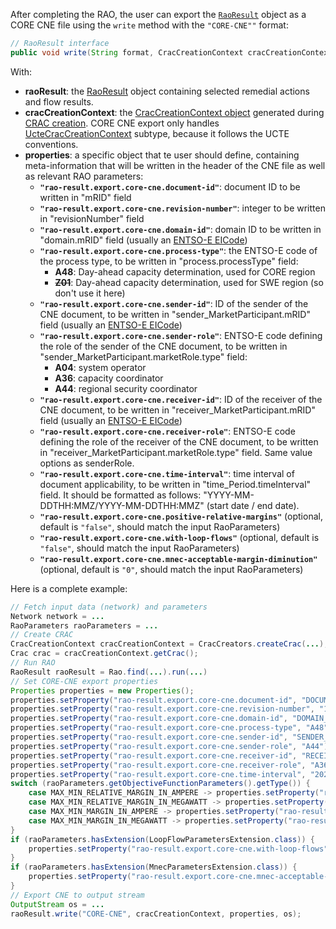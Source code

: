 After completing the RAO, the user can export the [`RaoResult`](/output-data/rao-result.md) object as a CORE CNE file using the `write` method with the `"CORE-CNE""` format:

~~~java
// RaoResult interface
public void write(String format, CracCreationContext cracCreationContext, Properties properties, OutputStream outputStream)
~~~

With:
- **raoResult**: the [RaoResult](/output-data/rao-result.md) object containing selected remedial actions and flow results.
- **cracCreationContext**: the [CracCreationContext object](/input-data/crac/creation-context.md) generated during 
  [CRAC creation](/input-data/crac/import.md). CORE CNE export only handles [UcteCracCreationContext](/input-data/crac/creation-context.md#ucte-implementation) 
  subtype, because it follows the UCTE conventions.
- **properties**: a specific object that te user should define, containing meta-information that will be written 
  in the header of the CNE file as well as relevant RAO parameters:
  - **`"rao-result.export.core-cne.document-id"`**: document ID to be written in "mRID" field
  - **`"rao-result.export.core-cne.revision-number"`**: integer to be written in "revisionNumber" field
  - **`"rao-result.export.core-cne.domain-id"`**: domain ID to be written in "domain.mRID" field (usually an [ENTSO-E EICode](https://www.entsoe.eu/data/energy-identification-codes-eic/))
  - **`"rao-result.export.core-cne.process-type"`**: the ENTSO-E code of the process type, to be written in "process.processType" field:
    - **A48**: Day-ahead capacity determination, used for CORE region
    - ~~**Z01**~~: Day-ahead capacity determination, used for SWE region (so don't use it here)
  - **`"rao-result.export.core-cne.sender-id"`**: ID of the sender of the CNE document, to be written in "sender_MarketParticipant.mRID" field 
    (usually an [ENTSO-E EICode](https://www.entsoe.eu/data/energy-identification-codes-eic/))
  - **`"rao-result.export.core-cne.sender-role"`**: ENTSO-E code defining the role of the sender of the CNE document, to be written in 
    "sender_MarketParticipant.marketRole.type" field:
    - **A04**: system operator
    - **A36**: capacity coordinator
    - **A44**: regional security coordinator
  - **`"rao-result.export.core-cne.receiver-id"`**: ID of the receiver of the CNE document, to be written in "receiver_MarketParticipant.mRID" field 
    (usually an [ENTSO-E EICode](https://www.entsoe.eu/data/energy-identification-codes-eic/))
  - **`"rao-result.export.core-cne.receiver-role"`**: ENTSO-E code defining the role of the receiver of the CNE document, to be written in
    "receiver_MarketParticipant.marketRole.type" field. Same value options as senderRole.
  - **`"rao-result.export.core-cne.time-interval"`**: time interval of document applicability, to be written in "time_Period.timeInterval" field. It should 
    be formatted as follows: "YYYY-MM-DDTHH:MMZ/YYYY-MM-DDTHH:MMZ" (start date / end date).
  - **`"rao-result.export.core-cne.positive-relative-margins"`** (optional, default is `"false"`, should match the input RaoParameters)
  - **`"rao-result.export.core-cne.with-loop-flows"`** (optional, default is `"false"`, should match the input RaoParameters)
  - **`"rao-result.export.core-cne.mnec-acceptable-margin-diminution"`** (optional, default is `"0"`, should match the input RaoParameters)

Here is a complete example:

~~~java
// Fetch input data (network) and parameters
Network network = ...
RaoParameters raoParameters = ...
// Create CRAC
CracCreationContext cracCreationContext = CracCreators.createCrac(...);
Crac crac = cracCreationContext.getCrac();
// Run RAO
RaoResult raoResult = Rao.find(...).run(...)
// Set CORE-CNE export properties
Properties properties = new Properties();
properties.setProperty("rao-result.export.core-cne.document-id", "DOCUMENT_ID");
properties.setProperty("rao-result.export.core-cne.revision-number", "1");
properties.setProperty("rao-result.export.core-cne.domain-id", "DOMAIN_ID");
properties.setProperty("rao-result.export.core-cne.process-type", "A48"); // DAY_AHEAD_CC
properties.setProperty("rao-result.export.core-cne.sender-id", "SENDER_ID");
properties.setProperty("rao-result.export.core-cne.sender-role", "A44"); // REGIONAL_SECURITY_COORDINATOR
properties.setProperty("rao-result.export.core-cne.receiver-id", "RECEIVER_ID");
properties.setProperty("rao-result.export.core-cne.receiver-role", "A36"); // CAPACITY_COORDINATOR
properties.setProperty("rao-result.export.core-cne.time-interval", "2021-10-30T22:00Z/2021-10-31T23:00Z");
switch (raoParameters.getObjectiveFunctionParameters().getType()) {
    case MAX_MIN_RELATIVE_MARGIN_IN_AMPERE -> properties.setProperty("rao-result.export.core-cne.relative-positive-margins", "true");
    case MAX_MIN_RELATIVE_MARGIN_IN_MEGAWATT -> properties.setProperty("rao-result.export.core-cne.relative-positive-margins", "true");
    case MAX_MIN_MARGIN_IN_AMPERE -> properties.setProperty("rao-result.export.core-cne.relative-positive-margins", "false");
    case MAX_MIN_MARGIN_IN_MEGAWATT -> properties.setProperty("rao-result.export.core-cne.relative-positive-margins", "false");
}
if (raoParameters.hasExtension(LoopFlowParametersExtension.class)) {
    properties.setProperty("rao-result.export.core-cne.with-loop-flows", "true");
}
if (raoParameters.hasExtension(MnecParametersExtension.class)) {
    properties.setProperty("rao-result.export.core-cne.mnec-acceptable-margin-diminution", String.valueOf(raoParameters.getExtension(MnecParametersExtension.class).getAcceptableMarginDecrease()));
}
// Export CNE to output stream
OutputStream os = ...
raoResult.write("CORE-CNE", cracCreationContext, properties, os);
~~~
